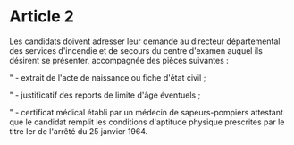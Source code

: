 # Article 2

Les candidats doivent adresser leur demande au directeur départemental des services d'incendie et de secours du centre d'examen auquel ils désirent se présenter, accompagnée des pièces suivantes :

" - extrait de l'acte de naissance ou fiche d'état civil ;

" - justificatif des reports de limite d'âge éventuels ;

" - certificat médical établi par un médecin de sapeurs-pompiers attestant que le candidat remplit les conditions d'aptitude physique prescrites par le titre Ier de l'arrêté du 25 janvier 1964.
